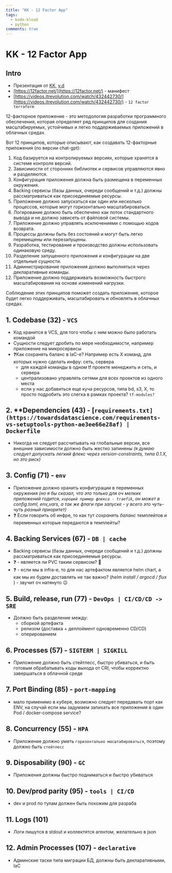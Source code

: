 ```yaml
---
title: "KK - 12 Factor App"
tags:
  - kode-kloud
  - python
comments: true
---
```


# KK - 12 Factor App

## Intro

- Презентация от  [KK](https://kodekloud.com/wp-content/uploads/2023/03/12-Factor-App.pdf), [y.d](https://disk.yandex.ru/i/_5PkjylyBHFlNg)
- [https://12factor.net/](https://12factor.net/) - манифест
- [https://videos.itrevolution.com/watch/432442730/](https://videos.itrevolution.com/watch/432442730/) - `12 factor terraform`

12-факторное приложение - это методология разработки программного обеспечения, которая определяет ряд принципов для создания масштабируемых, устойчивых и легко поддерживаемых приложений в облачных средах.

Вот 12 принципов, которые описывают, как создавать 12-факторные приложения (по версии chat-gpt):

1. Код базируется на контролируемых версиях, которые хранятся в системе контроля версий.
2. Зависимости от сторонних библиотек и сервисов управляются явно и разделяются.
3. Конфигурация приложения должна быть размещена в переменных окружения.
4. Backing сервисы (базы данных, очереди сообщений и т.д.) должны рассматриваться как присоединяемые ресурсы.
5. Приложение должно запускаться как один или несколько процессов, которые могут горизонтально масштабироваться.
6. Логирование должно быть обеспечено как поток стандартного вывода и не должно зависеть от файловой системы.
7. Приложение должно управлять исключениями с помощью кодов возврата.
8. Процессы должны быть без состояний и могут быть легко перемещены или перезапущены.
9. Разработка, тестирование и производство должны использовать одинаковую среду.
10. Разделение запущенного приложения и конфигурации на две отдельные сущности.
11. Администрирование приложения должно выполняться через декларативные команды.
12. Приложение должно поддерживать возможность быстрого масштабирования на основе изменений нагрузки.

Соблюдение этих принципов поможет создать приложение, которое будет легко поддерживать, масштабировать и обновлять в облачных средах.

## 1. Codebase (32) - `VCS`

- Код хранится в VCS, для того чтобы с ним можно было работать командой
- Сущности следует дробить по мере необходимости, например приложение на микросервисы
- ❓Как сохранять баланс в IaC-е? Например есть Х команд, для которых нужно сделать инфру: сеть, сервера
    - для каждой команды в одном tf проекте менеджить и сеть, и сервера
    - централизовано управлять сетями для всех проектов из одного места
    - если у нас добавиться еще куча ресурсов, типа bd, s3, X, то просто подробить это слегка в рамках проекта? `tf-modules?`

## 2. ****Dependencies (43) - [`requirements.txt](https://towardsdatascience.com/requirements-vs-setuptools-python-ae3ee66e28af) | Dockerfile`**

- Никогда не следует рассчитывать на глобальные версии, все внешние зависимости должно быть жестко запинены *(я думаю следует допускать легкий флекс через version-constraints, типа 0.1.X, но это риск)*

## 3. Config (71) - `env`

- Приложение должно хранить конфигурации в переменных окружения *(но я бы сказал, что это только для оч мелких приложений годится, `хороший пример флекса - traefik`, он может в config.toml, env_vars, а так же флаги при запуске - у всего это чуть-чуть разный приоритет)*
- ❓ Если говорить об инфре, то как тут *сохранять баланс* темплейтов и переменных которые передаются в темплейты?

## 4. Backing Services (67) - `DB | cache`

- Backing сервисы (базы данных, очереди сообщений и т.д.) должны рассматриваться как присоединяемые ресурсы.
- ❓ - является ли PVC таким сервисом? 🤣
- ❓ - если мы в infra-e, то для нас артефактом является helm chart, а как мы их будем доставлять не так важно? (*helm install / argocd / flux* ) - звучит оч натянуто 😉

## 5. Build, release, run (77) - `DevOps | CI/CD/CD -> SRE`

- Должно быть разделение между:
    - сборкой артефакта
    - релизом (доставка + деплоймент одновременно CD/CD)
    - оперированием

## 6. Processes (57) - `SIGTERM | SIGKILL`

- Приложение должно быть стейтлесс, быстро убиваться, и быть готовым обрабатывать коды выхода от CRI, чтобы корректно завершаться в облачной среде

## 7. Port Binding (85) - `port-mapping`

- мало применимо в кубере, возможно следует передавать порт как ENV, на случай если мы задумаем запихать все приложения в один Pod / docker-compose service?

## 8. Concurrency (55) - `HPA`

- Приложение должно уметь `горизонтально масштабироваться`, поэтому должно быть `стейтлесс`

## 9. Disposability (90) - `GC`

- Приложения должны быстро подниматься и быстро убиваться

## 10. Dev/prod parity (95) - `tools | CI/CD`

- dev и prod по тулам должен быть похожим для разраба

## 11. Logs (101)

- Логи пишутся в stdout и коллектятся агентом, желательно в json

## 12. Admin Processes (107) - `declarative`

- Админские таски типа миграции БД, должны быть декларативными, IaC
